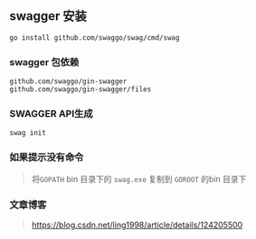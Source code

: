 ## swagger 安装
```
go install github.com/swaggo/swag/cmd/swag
```

### swagger 包依赖
```
github.com/swaggo/gin-swagger
github.com/swaggo/gin-swagger/files
```

### SWAGGER API生成
```
swag init
```
### 如果提示没有命令
> 将`GOPATH` bin 目录下的 `swag.exe` 复制到 `GOROOT` 的bin 目录下

### 文章博客
> https://blog.csdn.net/ling1998/article/details/124205500